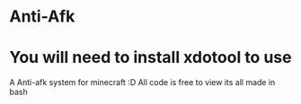 # Anti-Afk
# You will need to install xdotool to use
A Anti-afk system for minecraft :D
All code is free to view
its all made in bash
